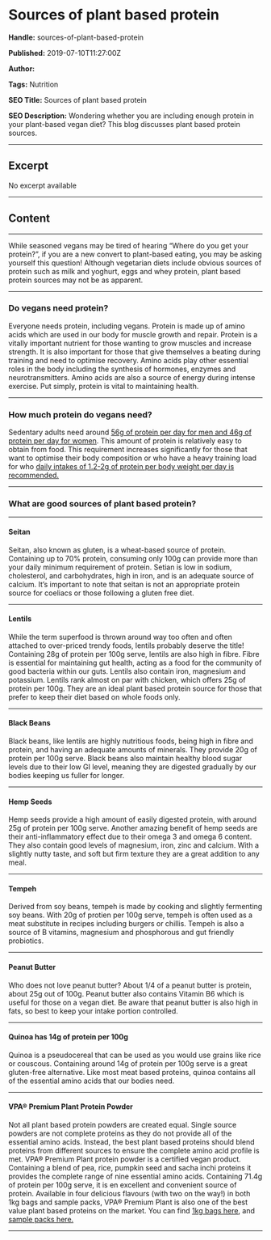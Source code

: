 # Sources of plant based protein

**Handle:** sources-of-plant-based-protein

**Published:** 2019-07-10T11:27:00Z

**Author:**  

**Tags:** Nutrition

**SEO Title:** Sources of plant based protein

**SEO Description:** Wondering whether you are including enough protein in your plant-based vegan diet? This blog discusses plant based protein sources.

---

## Excerpt

No excerpt available

---

## Content

---

While seasoned vegans may be tired of hearing “Where do you get your protein?”, if you are a new convert to plant-based eating, you may be asking yourself this question!  Although vegetarian diets include obvious sources of protein such as milk and yoghurt, eggs and whey protein, plant based protein sources may not be as apparent.

---

### Do vegans need protein?

Everyone needs protein, including vegans. Protein is made up of amino acids which are used in our body for muscle growth and repair. Protein is a vitally important nutrient for those wanting to grow muscles and increase strength. It is also important for those that give themselves a beating during training and need to optimise recovery. Amino acids  play other essential roles in the body including the synthesis of hormones, enzymes and neurotransmitters. Amino acids are also a source of energy during intense exercise. Put simply, protein is vital to maintaining health.

---

### How much protein do vegans need?

Sedentary adults need around [56g of protein per day for men and 46g of protein per day for women](https://www.healthline.com/nutrition/how-much-protein-per-day#weight-loss). This amount of protein is relatively easy to obtain from food.  This requirement increases significantly for those that want to optimise their body composition or who have a heavy training load for who [daily intakes of 1.2-2g of protein per body weight per day is recommended.](https://www.eatright.org/fitness/sports-and-performance/fueling-your-workout/protein-and-the-athlete)

---

### What are good sources of plant based protein?

---

#### Seitan

Seitan, also known as gluten, is a wheat-based source of protein. Containing up to 70% protein, consuming only 100g can provide more than your daily minimum requirement of protein. Setian is low in sodium, cholesterol, and carbohydrates, high in iron, and is an adequate source of calcium. It’s important to note that seitan is not an appropriate protein source for coeliacs or those following a gluten free diet.

---

#### Lentils

While the term superfood is thrown around way too often and often attached to over-priced trendy foods, lentils probably deserve the title! Containing 28g of protein per 100g serve, lentils are also high in fibre. Fibre is essential for maintaining gut health, acting as a food for the community of good bacteria within our guts. Lentils also contain iron, magnesium and potassium. Lentils rank almost on par with chicken, which offers 25g of protein per 100g. They are an ideal plant based protein source for those that prefer to keep their diet based on whole foods only.

---

#### Black Beans

Black beans, like lentils are highly nutritious foods, being high in fibre and protein, and having an adequate amounts of minerals. They provide 20g of protein per 100g serve.  Black beans also maintain healthy blood sugar levels due to their low GI level, meaning they are digested gradually by our bodies keeping us fuller for longer.

---

#### Hemp Seeds

Hemp seeds provide a high amount of easily digested protein, with around 25g of protein per 100g serve. Another amazing benefit of hemp seeds are their anti-inflammatory effect due to their omega 3 and omega 6 content. They also contain good levels of magnesium, iron, zinc and calcium. With a slightly nutty taste, and soft but firm texture they are a great addition to any meal.

---

#### Tempeh

Derived from soy beans, tempeh is made by cooking and slightly fermenting soy beans. With 20g of protien per 100g serve, tempeh is often used as a meat substitute in recipes including burgers or chillis. Tempeh is also a source of B vitamins, magnesium and phosphorous and gut friendly probiotics.

---

#### Peanut Butter

Who does not love peanut butter?  About 1/4 of a peanut butter is protein, about 25g out of 100g.  Peanut butter also contains Vitamin B6 which is useful for those on a vegan diet. Be aware that peanut butter is also high in fats, so best to keep your intake portion controlled.

---

#### Quinoa has 14g of protein per 100g

Quinoa is a pseudocereal that can be used as you would use grains like rice or couscous. Containing around 14g of protein per 100g serve is a great gluten-free alternative. Like most meat based proteins, quinoa contains all of the essential amino acids that our bodies need.

---

#### VPA® Premium Plant Protein Powder

Not all plant based protein powders are created equal. Single source powders are not complete proteins as they do not provide all of the essential amino acids. Instead, the best plant based proteins should blend proteins from different sources to ensure the complete amino acid profile is met. VPA® Premium Plant protein powder is a certified vegan product. Containing a blend of pea, rice, pumpkin seed and sacha inchi proteins it provides the complete range of nine essential amino acids. Containing 71.4g of protein per 100g serve, it is en excellent and convenient source of protein. Available in four delicious flavours (with two on the way!) in both 1kg bags and sample packs, VPA® Premium Plant is also one of the best value plant based proteins on the market. You can find [1kg bags here](/products/premium-plant-vegan-protein), and [sample packs here.](/products/premium-plant-sample-vegan-pack-12-flavour-samples)

---

